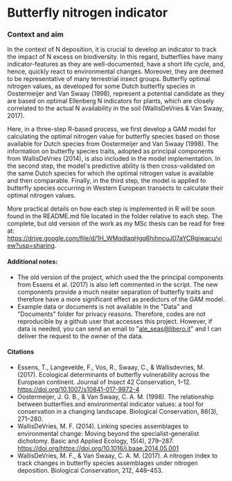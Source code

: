 # Butterfly nitrogen indicator

### Context and aim
In the context of N deposition, it is crucial to develop an indicator to track the impact of N excess on biodiversity. In this regard, butterflies have many indicator-features as they are well-documented, have a short life cycle, and, hence, quickly react to environmental changes. Moreover, they are deemed to be representative of many terrestrial insect groups. Butterfly optimal nitrogen values, as developed for some Dutch butterfly species in Oostermeijer and Van Swaay (1998), represent a potential candidate as they are based on optimal Ellenberg N indicators for plants, which are closely correlated to the actual N availability in the soil (WallisDeVries & Van Swaay, 2017).

Here, in a three-step R-based process, we first develop a GAM model for calculating the optimal nitrogen value for butterfly species based on those available for Dutch species from Oostermeijer and Van Swaay (1998). The information on butterfly species traits, adopted as principal components from WallisDeVries (2014), is also included in the model implementation. In the second step, the model's predictive ability is then cross-validated on the same Dutch species for which the optimal nitrogen value is available and then comparable. Finally, in the third step, the model is applied to butterfly species occurring in Western European transects to calculate their optimal nitrogen values.

More practical details on how each step is implemented in R will be soon found in the README.md file located in the folder relative to each step.
The complete, but old version of the work as my MSc thesis can be read for free at: https://drive.google.com/file/d/1H_WMqdIaqHgq6hihncuJ07aYCRgjwacu/view?usp=sharing.

#### Additional notes:
- The old version of the project, which used the the principal components from Essens et al. (2017) is also left commented in the script. The new components provide a much neater separation of butterfly traits and therefore have a more significant effect as predictors of the GAM model.
- Example data or documents is not available in the "Data" and "Documents" folder for privacy reasons. Therefore, codes are not reproducible by a github user that accesses this project. However, if data is needed, you can send an email to "ale_seas@libero.it" and I can deliver the request to the owner of the data. 

#### Citations
- Essens, T., Langevelde, F., Vos, R., Swaay, C., & Wallisdevries, M. (2017). Ecological determinants of butterfly vulnerability across the European continent. Journal of Insect
42
Conservation, 1–12. https://doi.org/10.1007/s10841-017-9972-4
- Oostermeijer, J. G. B., & Van Swaay, C. A. M. (1998). The relationship between butterflies and environmental indicator values: a tool for conservation in a changing landscape. Biological Conservation, 86(3), 271–280.
- WallisDeVries, M. F. (2014). Linking species assemblages to environmental change: Moving beyond the specialist-generalist dichotomy. Basic and Applied Ecology, 15(4), 279–287. https://doi.org/https://doi.org/10.1016/j.baae.2014.05.001
- WallisDeVries, M. F., & Van Swaay, C. A. M. (2017). A nitrogen index to track changes in butterfly species assemblages under nitrogen deposition. Biological Conservation, 212, 448–453.
